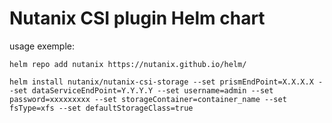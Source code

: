 # Nutanix CSI plugin Helm chart

usage exemple:

```
helm repo add nutanix https://nutanix.github.io/helm/

helm install nutanix/nutanix-csi-storage --set prismEndPoint=X.X.X.X --set dataServiceEndPoint=Y.Y.Y.Y --set username=admin --set password=xxxxxxxxx --set storageContainer=container_name --set fsType=xfs --set defaultStorageClass=true
```
